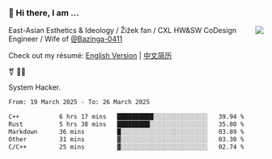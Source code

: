 ### 👋 Hi there, I am ...

<img align="right" src="https://github-readme-stats.vercel.app/api?username=victoryang00&show_icons=true&icon_color=0366d6&bg_color=ffffff&hide_title=true" />

East-Asian Esthetics & Ideology / Žižek fan / CXL HW&SW CoDesign Engineer / Wife of [@Bazinga-0411](https://bazinga-0411.github.io/)

Check out my résumé: [English Version](http://asplos.dev/) | [中文简历](http://asplos.dev/CN.html)

⚧️ 
🏳️‍⚧️ 

System Hacker.


<!--START_SECTION:waka-->

```txt
From: 19 March 2025 - To: 26 March 2025

C++           6 hrs 17 mins   ██████████░░░░░░░░░░░░░░░   39.94 %
Rust          5 hrs 38 mins   █████████░░░░░░░░░░░░░░░░   35.80 %
Markdown      36 mins         █░░░░░░░░░░░░░░░░░░░░░░░░   03.89 %
Other         31 mins         ▓░░░░░░░░░░░░░░░░░░░░░░░░   03.30 %
C/C++         25 mins         ▓░░░░░░░░░░░░░░░░░░░░░░░░   02.74 %
```

<!--END_SECTION:waka-->
